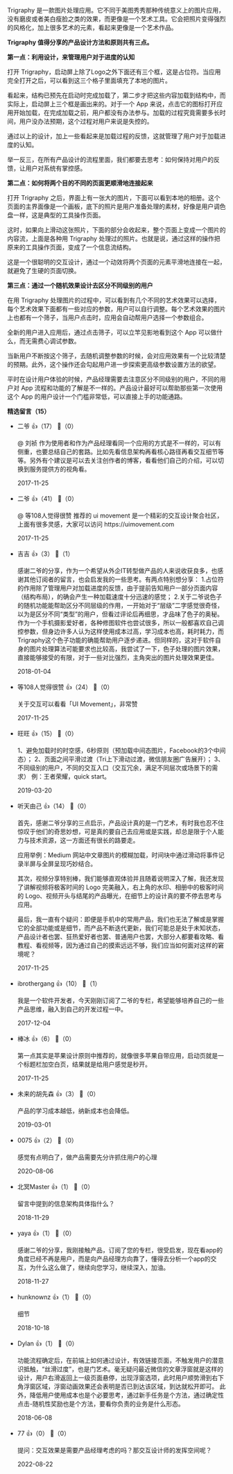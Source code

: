 Trigraphy 是一款图片处理应用。它不同于美图秀秀那种传统意义上的图片应用，没有磨皮或者美白瘦脸之类的效果，而更像是一个艺术工具。它会把照片变得强烈的风格化，加上很多艺术的元素，看起来更像是一个艺术作品。

**Trigraphy 值得分享的产品设计方法和原则共有三点。**

**第一点：利用设计，来管理用户对于进度的认知**

打开 Trigraphy，启动屏上除了Logo之外下面还有三个框，这是占位符。当应用完全打开之后，可以看到这三个格子里面填充了本地的图片。

看起来，结构已预先在启动时完成加载了，第二步才把这些内容加载到结构中，而实际上，启动屏上三个框是画出来的。对于一个 App 来说，点击它的图标打开应用开始加载，在完成加载之前，用户都没有办法参与。加载的过程究竟需要多长时间，用户没办法预期，这个过程对用户来说是失控的。

通过以上的设计，加上一些看起来是加载过程的反馈，这就管理了用户对于加载进度的认知。

举一反三，在所有产品设计的流程里面，我们都要去思考：如何保持对用户的反馈，让用户对系统有掌控感。

**第二点：如何将两个目的不同的页面更顺滑地连接起来**

打开 Trigraphy 之后，界面上有一张大的图片，下面可以看到本地的相册。这个页面的主界面像是一个画板，底下的照片是用户准备处理的素材，好像是用户调色盘一样，这是典型的工具操作页面。

这时，如果向上滑动这张照片，下面的部分会收起来，整个页面上变成一个图片的内容流，上面是各种用 Trigraphy 处理过的照片。也就是说，通过这样的操作把原来的工具操作页面，变成了一个信息流结构。

这是一个很聪明的交互设计，通过一个动效将两个页面的元素平滑地连接在一起，就避免了生硬的页面切换。

**第三点：通过一个随机效果设计去区分不同级别的用户**

在用 Trigraphy 处理图片的过程中，可以看到有几个不同的艺术效果可以选择，每个艺术效果下面都有一些对应的参数，用户可以自行调整。每个艺术效果的图片上也都有一个筛子，当用户点击时，应用会自动帮用户选择一个参数组合。

全新的用户进入应用后，通过点击筛子，可以立竿见影地看到这个 App 可以做什么，而无需费心调试参数。

当新用户不断按这个筛子，去随机调整参数的时候，会对应用效果有一个比较清楚的预期。此外，这个操作还会勾起用户进一步探索更高级参数设置方法的欲望。

平时在设计用户体验的时候，产品经理需要去注意区分不同级别的用户，不同的用户对 App 流程和功能的了解是不一样的。产品设计最好可以帮助那些第一次使用这个 App 的用户设计一个门槛非常低，可以直接上手的功能通路。
<div><strong>精选留言（15）</strong></div><ul>
<li><span>二爷</span> 👍（17） 💬（0）<p>@ 刘祯 作为使用者和作为产品经理看同一个应用的方式是不一样的，可以有侧重，也要总结自己的套路。比如先看信息架构再看核心路径再看交互细节等等。另外有个建议是可以去关注创作者的博客，看看他们自己的介绍，可以切换到服务提供方的视角看。</p>2017-11-25</li><br/><li><span>二爷</span> 👍（41） 💬（0）<p>@ 等108人觉得很赞 推荐的 ui movement 是一个精彩的交互设计聚合社区，上面有很多灵感，大家可以访问 https:&#47;&#47;uimovement.com</p>2017-11-25</li><br/><li><span>吉吉</span> 👍（3） 💬（1）<p>感谢二爷的分享，作为一个希望从外企IT转型做产品的人来说收获良多，也感谢其他订阅者的留言，也会启发我的一些思考。有两点特别想分享：
1.占位符的作用除了管理用户对加载进度的反馈，由于提前告知用户一部分页面内容（结构布局），的确会产生一种加载速度十分迅速的感觉；
2.关于二爷说色子的随机功能能帮助区分不同层级的作用，一开始对于“层级”二字感觉很奇怪，以为是区分不同“类型”的用户，但看过评论后再细思，才品味了色子的奥秘。作为一个手机摄影爱好者，各种修图软件也尝试很多，所以一般都喜欢自己调控参数，但身边许多人认为这样使用成本过高，学习成本也高，耗时耗力，而Trigraphy这个色子功能的确能帮助用户逐步递进。但同样的，这对于软件自身的图片处理算法可能要求也比较高，我尝试了一下，色子处理的图片效果，直接能够接受的有限，对于一些对比强烈，主角突出的图片处理效果更佳。
</p>2018-01-04</li><br/><li><span>等108人觉得很赞</span> 👍（24） 💬（0）<p>关于交互可以看看「UI Movement」，非常赞</p>2017-11-25</li><br/><li><span>旺旺</span> 👍（15） 💬（0）<p>1、避免加载时的时空感，6秒原则（预加载中间态图片，Facebook的3个中间态）；
2、页面之间平滑过渡（Tri上下滑动过渡，微信朋友圈广告展开）；
3、不同级别的用户，不同的交互入口（交互冗余，满足不同层次或场景下的需求）
例：王者荣耀，quick start。</p>2019-03-20</li><br/><li><span>听天由己</span> 👍（14） 💬（0）<p>首先，感谢二爷分享的三点启示，产品设计真的是一门艺术，有时我也忍不住惊叹于他们的奇思妙想，可是真的要自己去应用或是实践，却总是限于个人能力与技术资源，这一方面还有很长的路要走。

应用举例：Medium  网站中文章图片的模糊加载，时间块中通过滑动将事件记录半屏与全屏呈现巧妙结合。

其次，视频分享特别棒，我们能够直观体验并且随着说明深入了解，我还发现了讲解视频将极客时间的 Logo 完美融入，右上角的水印、相册中的极客时间的 Logo、视频开头与结尾的产品曝光，在细节上的设计真的要不停去思考与应用。

最后，我一直有个疑问：即便是手机中的常用产品，我们也无法了解或是掌握它的全部功能或是细节，而产品不断迭代更新，我们可能总是处于未知状态，产品设计者也罢、狂热爱好者也罢、普通用户也罢，大部分人都要看攻略、看教程、看视频等，因为通过自己的摸索远远不够，我们应当如何面对这样的窘境呢？</p>2017-11-25</li><br/><li><span>ibrothergang</span> 👍（10） 💬（1）<p>我是一个软件开发者，今天刚刚订阅了二爷的专栏，希望能够培养自己的一些产品思维，融入到自己的开发过程一中。</p>2017-12-04</li><br/><li><span>棒冰</span> 👍（6） 💬（0）<p>第一点其实是苹果设计原则中推荐的，就像很多苹果自带应用，启动页就是一个标题栏加空白页，结果就是给用户感觉是秒开。</p>2017-11-25</li><br/><li><span>未来的胡先森</span> 👍（3） 💬（0）<p>产品的学习成本越低，纳新成本也会降低。</p>2019-03-01</li><br/><li><span>0075</span> 👍（2） 💬（0）<p>感觉有点明白了，做产品需要先分许抓住用户的心理</p>2020-08-06</li><br/><li><span>北冥Master</span> 👍（1） 💬（0）<p>留言中提到的信息架构具体指什么？</p>2018-11-29</li><br/><li><span>yaya</span> 👍（1） 💬（0）<p>感谢二爷的分享，我刚接触产品，订阅了您的专栏，很受启发，现在看app的角度已经不再是用户，而是向产品经理方向靠了，懂得去分析一个app的交互，为什么这么做了，继续向您学习，继续深入，加油。</p>2018-11-27</li><br/><li><span>hunknownz</span> 👍（1） 💬（0）<p>细节</p>2018-10-18</li><br/><li><span>Dylan</span> 👍（1） 💬（0）<p>功能流程确定后，在前端上如何通过设计，有效链接页面，不触发用户的潜意识抵触，“丝滑过度”，也是门艺术。毫无疑问最近微信的文章浮窗就是这样的设计，用户右滑返回上一级页面悬停，出现浮窗选项，此时用户顺势滑到右下角浮窗区域，浮窗动画效果还会表明是否已到达该区域，到达就松开即可。
此外，降低用户使用成本也是个必要思考，通过新手任务是个方法，通过确定性点击-随机性奖励也是个方法，要看你负责的业务是什么形态。</p>2018-06-08</li><br/><li><span>77</span> 👍（0） 💬（0）<p>提问：交互效果是需要产品经理考虑的吗？那交互设计师的发挥空间呢？</p>2022-08-22</li><br/>
</ul>